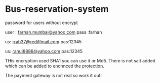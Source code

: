 # Bus-reservation-system
password for users without encrypt



user : farhan.mumbai@yahoo.com
pass :farhan

us: rrah37@rediffmail.com
pas:12345

us: rahul8888@yahoo.com
pas:12345

THis encryption used SHA1 you can use it or Md5. There is not salt added which can be added to enchnced the protection.

The payment gateway is not real so work it out!

